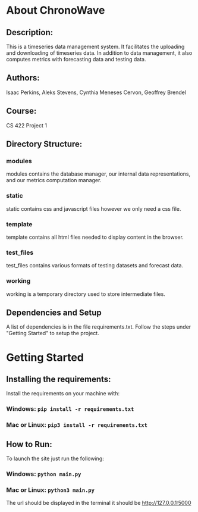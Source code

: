 # About ChronoWave

## Description:
This is a timeseries data management system. It facilitates the uploading and downloading of timeseries data.
In addition to data management, it also computes metrics with forecasting data and testing data.

## Authors:
Isaac Perkins, Aleks Stevens, Cynthia Meneses Cervon, Geoffrey Brendel

## Course:
CS 422 Project 1

## Directory Structure:

### modules
modules contains the database manager, our internal data representations, and our metrics computation manager.

### static
static contains css and javascript files however we only need a css file.

### template
template contains all html files needed to display content in the browser.

### test_files
test_files contains various formats of testing datasets and forecast data.

### working
working is a temporary directory used to store intermediate files.

## Dependencies and Setup
A list of dependencies is in the file requirements.txt. Follow the steps under "Getting Started" to setup the project.

# Getting Started

## Installing the requirements:

Install the requirements on your machine with:

### Windows: `pip install -r requirements.txt`
### Mac or Linux: `pip3 install -r requirements.txt`

## How to Run:

To launch the site just run the following:

### Windows: `python main.py`
### Mac or Linux: `python3 main.py`

The url should be displayed in the terminal it should be http://127.0.0.1:5000